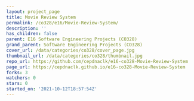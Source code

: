 ```yaml
---
layout: project_page
title: Movie Review System
permalink: /co328/e16/Movie-Review-System/
description: ''
has_children: false
parent: E16 Software Engineering Projects (CO328)
grand_parent: Software Engineering Projects (CO328)
cover_url: /data/categories/co328/cover_page.jpg
thumbnail_url: /data/categories/co328/thumbnail.jpg
repo_url: https://github.com/cepdnaclk/e16-co328-Movie-Review-System
page_url: https://cepdnaclk.github.io/e16-co328-Movie-Review-System
forks: 3
watchers: 0
stars: 0
started_on: '2021-10-12T18:57:54Z'
---
```


